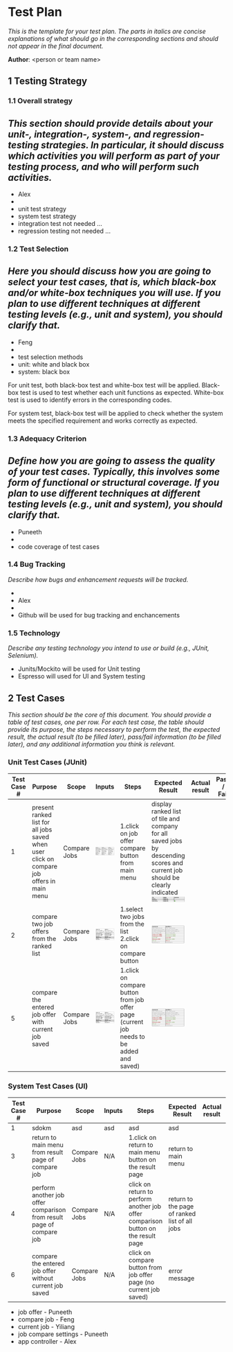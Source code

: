 # Test Plan

*This is the template for your test plan. The parts in italics are concise explanations of what should go in the corresponding sections and should not appear in the final document.*

**Author**: \<person or team name\>

## 1 Testing Strategy

### 1.1 Overall strategy

*This section should provide details about your unit-, integration-, system-, and regression-testing strategies. In particular, it should discuss which activities you will perform as part of your testing process, and who will perform such activities.*
-
- Alex
- 
- unit test strategy
- system test strategy
- integration test not needed ...
- regression testing not needed ...
### 1.2 Test Selection

*Here you should discuss how you are going to select your test cases, that is, which black-box and/or white-box techniques you will use. If you plan to use different techniques at different testing levels (e.g., unit and system), you should clarify that.*
- 
- Feng
- 
- test selection methods
- unit: white and black box
- system: black box

For unit test, both black-box test and white-box test will be applied. Black-box test is used to test whether each unit functions as expected. White-box test is used to identify errors in the corresponding codes. 

For system test, black-box test will be applied to check whether the system meets the specified requirement and works correctly as expected. 


### 1.3 Adequacy Criterion

*Define how you are going to assess the quality of your test cases. Typically, this involves some form of functional or structural coverage. If you plan to use different techniques at different testing levels (e.g., unit and system), you should clarify that.*
- 
- Puneeth
- 
- code coverage of test cases
### 1.4 Bug Tracking

*Describe how bugs and enhancement requests will be tracked.*

- 
- Alex
- 
- Github will be used for bug tracking and enchancements

### 1.5 Technology

*Describe any testing technology you intend to use or build (e.g., JUnit, Selenium).*
- Junits/Mockito will be used for Unit testing
- Espresso will used for UI and System testing

## 2 Test Cases

*This section should be the core of this document. You should provide a table of test cases, one per row. For each test case, the table should provide its purpose, the steps necessary to perform the test, the expected result, the actual result (to be filled later), pass/fail information (to be filled later), and any additional information you think is relevant.*

### Unit Test Cases (JUnit)
| Test Case # | Purpose | Scope  | Inputs | Steps | Expected Result  | Actual result | Pass / Fail |
|-------------|---------|--------|--------|-------|------------------|---------------|-------------|
| 1           | present ranked list for all jobs saved when user click on compare job offers in main menu   | Compare Jobs   | ![List of all jobs saved](./TestCaseJobCompare1Input.png)   | 1.click on job offer compare button from main menu    | display ranked list of tile and company for all saved jobs by descending scores and current job should be clearly indicated ![Ranked List](./TestCaseJobCompare1Output.png)             |               |             |\
| 2           | compare two job offers from the ranked list  | Compare Jobs   | ![List of the two selected jobs](./TestCaseJobCompare2Input.png)   | 1.select two jobs from the list 2.click on compare button    | ![Comparison between two jobs](./TestCaseJobCompare2Output.png)               |               |             |\
| 5           | compare the entered job offer with current job saved | Compare Jobs   | ![List of current job and job offer just saved](./TestCaseJobCompare2Input.png)    | 1.click on compare button from job offer page (current job needs to be added and saved)    | ![Comparison between current job and the job offer](./TestCaseJobCompare2Output.png)              |               |             |

### System Test Cases (UI)
| Test Case # | Purpose | Scope  | Inputs | Steps | Expected Result  | Actual result | Pass / Fail |
|-------------|---------|--------|--------|-------|------------------|---------------|-------------|
| 1           | sdokm   | asd    | asd    | asd   | asd              |               |             |\
| 3           | return to main menu from result page of compare job  | Compare Jobs   | N/A    | 1.click on return to main menu button on the result page    | return to main menu             |               |             |\
| 4           | perform another job offer comparison from result page of compare job  | Compare Jobs   | N/A    | click on return to perform another job offer comparison button on the result page   | return to the page of ranked list of all jobs         |               |             |\
| 6           | compare the entered job offer without current job saved  | Compare Jobs   | N/A    | click on compare button from job offer page (no current job saved)    | error message             |               |             |

- job offer - Puneeth
- compare job - Feng
- current job - Yiliang
- job compare settings - Puneeth
- app controller - Alex